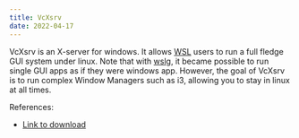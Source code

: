 ```yaml
---
title: VcXsrv
date: 2022-04-17
---
```



VcXsrv is an X-server for windows. It allows [WSL](yulpo75g) users to run a full fledge GUI system under linux.
Note that with [wslg](https://github.com/microsoft/wslg), it became possible to run single GUI apps as if they were windows app.
However, the goal of VcXsrv is to run complex Window Managers such as i3, allowing you to stay in linux at all times.

References:
- [Link to download](https://sourceforge.net/projects/vcxsrv/)
